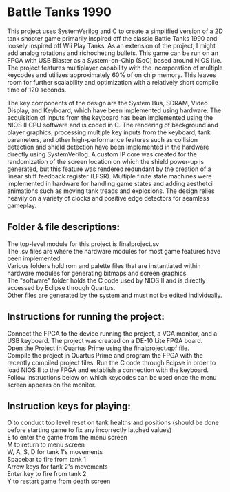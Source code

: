 # Battle Tanks 1990

This project uses SystemVerilog and C to create a simplified version of a 2D tank shooter game primarily inspired off the classic Battle Tanks 1990 and loosely inspired off Wii Play Tanks. As an extension of the project, I might add analog rotations and richocheting bullets. This game can be run on an FPGA with USB Blaster as a System-on-Chip (SoC) based around NIOS II/e. The project features multiplayer capability with the incorporation of multiple keycodes and utilizes approximately 60% of on chip memory. This leaves room for further scalability and optimization with a relatively short compile time of 120 seconds.

The key components of the design are the System Bus, SDRAM, Video Display, and Keyboard, which have been implemented using hardware. The acquisition of inputs from the keyboard has been implemented using the NIOS II CPU software and is coded in C. The rendering of background and player graphics, processing multiple key inputs from the keyboard, tank parameters, and other high-performance features such as collision detection and shield detection have been implemented in the hardware directly using SystemVerilog. A custom IP core was created for the randomization of the screen location on which the shield power-up is generated, but this feature was rendered redundant by the creation of a linear shift feedback register (LFSR). Multiple finite state machines were implemented in hardware for handling game states and adding aesthetci animations such as moving tank treads and explosions. The design relies heavily on a variety of clocks and positive edge detectors for seamless gameplay.

## Folder & file descriptions:

The top-level module for this project is finalproject.sv   
The .sv files are where the hardware modules for most game features have been implemented.  
Various folders hold rom and palette files that are instantiated within hardware modules for generating bitmaps and screen graphics.  
The "software" folder holds the C code used by NIOS II and is directly accessed by Eclipse through Quartus.  
Other files are generated by the system and must not be edited individually.  

## Instructions for running the project:

Connect the FPGA to the device running the project, a VGA monitor, and a USB keyboard. The project was created on a DE-10 Lite FPGA board.  
Open the Project in Quartus Prime using the finalproject.qpf file.  
Compile the project in Quartus Prime and program the FPGA with the recently compiled project files. Run the C code through Ecipse in order to load NIOS II to the FPGA and establish a connection with the keyboard.  
Follow instructions below on which keycodes can be used once the menu screen appears on the monitor.  

## Instruction keys for playing:

O to conduct top level reset on tank healths and positions (should be done before starting game to fix any incorrectly latched values)  
E to enter the game from the menu screen  
M to return to menu screen  
W, A, S, D for tank 1's movements  
Spacebar to fire from tank 1  
Arrow keys for tank 2's movements  
Enter key  to fire from tank 2  
Y to restart game from death screen  

